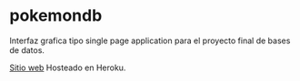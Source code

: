 # pokemondb
Interfaz grafica tipo single page application para el proyecto final de bases de datos.

[Sitio web](https://proyectobdpokemon.herokuapp.com/) Hosteado en Heroku.
